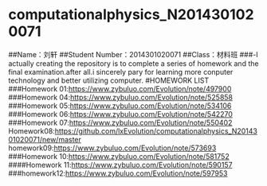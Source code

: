 # computationalphysics_N2014301020071
##Name：刘轩
##Student Number：2014301020071
##Class：材料班
###-I actually creating the repository is to complete a series of homework and the final examination.after all.i sincerely pary for learning more conputer technology and better utilizing computer.
#HOMEWORK LIST
###Homework 01:https://www.zybuluo.com/Evolution/note/497900
###Homework 04:https://www.zybuluo.com/Evolution/note/525858
###Homework 05:https://www.zybuluo.com/Evolution/note/534106
###Homework 06:https://www.zybuluo.com/Evolution/note/542270
###Homework 07:https://www.zybuluo.com/Evolution/note/550402
Homework08:https://github.com/lxEvolution/computationalphysics_N2014301020071/new/master
homework09:https://www.zybuluo.com/Evolution/note/573693
###Homework 10:https://www.zybuluo.com/Evolution/note/581752
####Homework 11:https://www.zybuluo.com/Evolution/note/590157
###homework12:https://www.zybuluo.com/Evolution/note/597953
